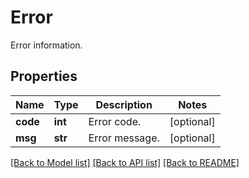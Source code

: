 # Error

Error information.
## Properties
Name | Type | Description | Notes
------------ | ------------- | ------------- | -------------
**code** | **int** | Error code. | [optional] 
**msg** | **str** | Error message. | [optional] 

[[Back to Model list]](../README.md#documentation-for-models) [[Back to API list]](../README.md#documentation-for-api-endpoints) [[Back to README]](../README.md)


